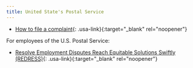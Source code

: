 ```yaml
---
title: United State's Postal Service
---
```


- [How to file a complaint](https://www.usa.gov/complaint-against-government#item-211562){: .usa-link}{:target="_blank" rel="noopener"}

For employees of the U.S. Postal Service:

- [Resolve Employment Disputes Reach Equitable Solutions Swiftly (REDRESS)](https://about.usps.com/who/legal/redress/welcome.htm){: .usa-link}{:target="_blank" rel="noopener"}